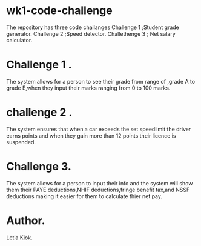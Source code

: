 # wk1-code-challenge

The repository has three code challanges 
     Challenge 1 ;Student grade generator.
     Challenge 2 ;Speed detector.
     Challethenge 3 ; Net salary calculator.

# Challenge 1 .
The system allows for a person to see their grade from range of ,grade A to grade E,when they input their marks ranging from 0 to 100 marks.

# challenge 2 .
The system ensures  that when a car exceeds the set speedlimit the driver earns points and when they gain more than 12 points their licence is suspended.

# Challenge 3.
The system allows for a person to input their info and the system will show them their PAYE deductions,NHIF deductions,fringe benefit tax,and NSSF deductions 
making it easier for them to calculate thier net pay.

# Author.
Letia Kiok.
